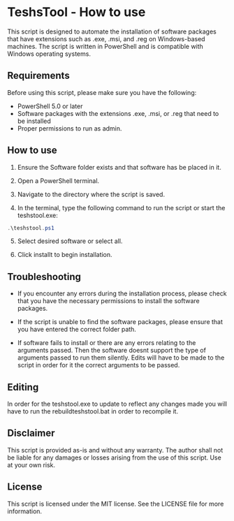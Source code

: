 

# TeshsTool - How to use

This script is designed to automate the installation of software packages that have extensions such as .exe, .msi, and .reg on Windows-based machines. The script is written in PowerShell and is compatible with Windows operating systems.

## Requirements

Before using this script, please make sure you have the following:

- PowerShell 5.0 or later
- Software packages with the extensions .exe, .msi, or .reg that need to be installed
- Proper permissions to run as admin.

## How to use
1. Ensure the Software folder exists and that software has be placed in it.

2. Open a PowerShell terminal.

3. Navigate to the directory where the script is saved.

4. In the terminal, type the following command to run the script or start the teshstool.exe:

```powershell
.\teshstool.ps1
```
5. Select desired software or select all.

6. Click installt to begin installation.

## Troubleshooting
 - If you encounter any errors during the installation process, please check that you have the necessary permissions to install the software packages.

  - If the script is unable to find the software packages, please ensure that you have entered the correct folder path.

  - If software fails to install or there are any errors relating to the arguments passed. Then the software doesnt support the type of arguments passed to run them silently. Edits will have to be made to the script in order for it the correct arguments to be passed.

## Editing
In order for the teshstool.exe to update to reflect any changes made you will have to run the rebuildteshstool.bat in order to recompile it.

## Disclaimer

This script is provided as-is and without any warranty. The author shall not be liable for any damages or losses arising from the use of this script. Use at your own risk.

## License

This script is licensed under the MIT license. See the LICENSE file for more information.